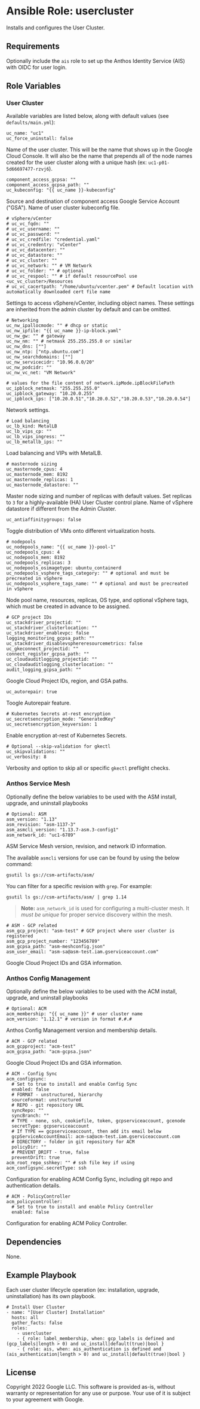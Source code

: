 # Ansible Role: usercluster

Installs and configures the User Cluster.

## Requirements

Optionally include the `ais` role to set up the Anthos Identity Service (AIS) with OIDC for user login.

## Role Variables

### User Cluster

Available variables are listed below, along with default values (see `defaults/main.yml`):

```
uc_name: "uc1"
uc_force_uninstall: false
```

Name of the user cluster. This will be the name that shows up in the Google Cloud Console. It will
also be the name that prepends all of the node names created for the user cluster along with a
unique hash (ex: `uc1-p01-5d66697477-rzvj6`).

```
component_access_gcpsa: ""
component_access_gcpsa_path: ""
uc_kubeconfig: "{{ uc_name }}-kubeconfig"
```

Source and destination of component access Google Service Account ("GSA").
Name of user cluster kubeconfig file.

```
# vSphere/vCenter
# uc_vc_fqdn: ""
# uc_vc_username: ""
# uc_vc_password: ""
# uc_vc_credfile: "credential.yaml"
# uc_vc_credentry: "vCenter"
# uc_vc_datacenter: ""
# uc_vc_datastore: ""
# uc_vc_cluster: ""
# uc_vc_network: "" # VM Network
# uc_vc_folder: "" # optional
# uc_vc_respool: "" # if default resourcePool use <uc_vc_cluster>/Resources
# uc_vc_cacertpath: "/home/ubuntu/vcenter.pem" # Default location with automatically downloaded cert file name
```

Settings to access vSphere/vCenter, including object names.
These settings are inherited from the admin cluster by default and can be omitted.

```
# Networking
uc_nw_ipallocmode: "" # dhcp or static
uc_nw_ipfile: "{{ uc_name }}-ip-block.yaml"
uc_nw_gw: "" # gateway
uc_nw_nm: "" # netmask 255.255.255.0 or similar
uc_nw_dns: [""]
uc_nw_ntp: ["ntp.ubuntu.com"]
uc_nw_searchdomains: [""]
uc_nw_servicecidr: "10.96.0.0/20"
uc_nw_podcidr: ""
uc_nw_vc_net: "VM Network"

# values for the file content of network.ipMode.ipBlockFilePath
uc_ipblock_netmask: "255.255.255.0"
uc_ipblock_gateway: "10.20.0.255"
uc_ipblock_ips: ["10.20.0.51","10.20.0.52","10.20.0.53","10.20.0.54"]
```

Network settings.

```
# Load balancing
uc_lb_kind: MetalLB
uc_lb_vips_cp: ""
uc_lb_vips_ingress: ""
uc_lb_metallb_ips: ""
```

Load balancing and VIPs with MetalLB.

```
# masternode sizing
uc_masternode_cpus: 4
uc_masternode_mem: 8192
uc_masternode_replicas: 1
uc_masternode_datastore: ""
```

Master node sizing and number of replicas with default values.
Set replicas to `3` for a highly-available (HA) User Cluster control plane.
Name of vSphere datastore if different from the Admin Cluster.

```
uc_antiaffinitygroups: false
```

Toggle distribution of VMs onto different virtualization hosts.

```
# nodepools
uc_nodepools_name: "{{ uc_name }}-pool-1"
uc_nodepools_cpus: 4
uc_nodepools_mem: 8192
uc_nodepools_replicas: 3
uc_nodepools_osimagetype: ubuntu_containerd
uc_nodepools_vsphere_tags_category: "" # optional and must be precreated in vSphere
uc_nodepools_vsphere_tags_name: "" # optional and must be precreated in vSphere
```

Node pool name, resources, replicas, OS type, and optional vSphere tags, which must be created in advance to be assigned.

```
# GCP project IDs 
uc_stackdriver_projectid: ""
uc_stackdriver_clusterlocation: ""
uc_stackdriver_enablevpc: false
logging_monitoring_gcpsa_path: ""
uc_stackdriver_disablevsphereresourcemetrics: false
uc_gkeconnect_projectid: ""
connect_register_gcpsa_path: ""
uc_cloudauditlogging_projectid: ""
uc_cloudauditlogging_clusterlocation: ""
audit_logging_gcpsa_path: ""
```

Google Cloud Project IDs, region, and GSA paths.

```
uc_autorepair: true
```

Toogle Autorepair feature.

```
# Kubernetes Secrets at-rest encryption
uc_secretsencryption_mode: "GeneratedKey"
uc_secretsencryption_keyversion: 1
```

Enable encryption at-rest of Kubernetes Secrets.

```
# Optional --skip-validation for gkectl
uc_skipvalidations: ""
uc_verbosity: 8
```

Verbosity and option to skip all or specific `gkectl` preflight checks.

### Anthos Service Mesh 

Optionally define the below variables to be used with the ASM install, upgrade, and uninstall playbooks 

```
# Optional: ASM
asm_version: "1.13"
asm_revision: "asm-1137-3"
asm_asmcli_version: "1.13.7-asm.3-config1"
asm_network_id: "uc1-6789"
```
ASM Service Mesh version, revision, and network ID information. 

The available `asmcli` versions for use can be found by using the below command:
```
gsutil ls gs://csm-artifacts/asm/
```

You can filter for a specific revision with `grep`. For example:
```
gsutil ls gs://csm-artifacts/asm/ | grep 1.14
```

> **Note:** `asm_network_id` is used for configuring a multi-cluster mesh. It *must be unique* for proper
service discovery within the mesh. 

```
# ASM - GCP related
asm_gcp_project: "asm-test" # GCP project where user cluster is registered
asm_gcp_project_number: "123456789"
asm_gcpsa_path: "asm-meshconfig.json"
asm_user_email: "asm-sa@asm-test.iam.gserviceaccount.com"
```

Google Cloud Project IDs and GSA information.


### Anthos Config Management

Optionally define the below variables to be used with the ACM install, upgrade, and uninstall playbooks 

```
# Optional: ACM
acm_membership: "{{ uc_name }}" # user cluster name
acm_version: "1.12.1" # version in format #.#.#
```

Anthos Config Management version and membership details. 

```
# ACM - GCP related
acm_gcpproject: "acm-test"
acm_gcpsa_path: "acm-gcpsa.json"
```

Google Cloud Project IDs and GSA information.

```
# ACM - Config Sync
acm_configsync:
  # Set to true to install and enable Config Sync
  enabled: false
  # FORMAT - unstructured, hierarchy
  sourceFormat: unstructured
  # REPO - git repository URL
  syncRepo: ""
  syncBranch: ""
  # TYPE - none, ssh, cookiefile, token, gcpserviceaccount, gcenode
  secretType: gcpserviceaccount
  # If TYPE == gcpserviceaccount, then add its email below
  gcpServiceAccountEmail: acm-sa@acm-test.iam.gserviceaccount.com
  # DIRECTORY - folder in git repository for ACM
  policyDir: ""
  # PREVENT_DRIFT - true, false
  preventDrift: true
acm_root_repo_sshkey: "" # ssh file key if using acm_configsync.secretType: ssh
```
Configuration for enabling ACM Config Sync, including git repo and authentication details.

```
# ACM - PolicyController 
acm_policycontroller:
  # Set to true to install and enable Policy Controller
  enabled: false
```
Configuration for enabling ACM Policy Controller. 

## Dependencies

None.

## Example Playbook
Each user cluster lifecycle operation (ex: installation, upgrade, uninstallation) has its own playbook.

```
# Install User Cluster
- name: "[User Cluster] Installation"
  hosts: all
  gather_facts: false
  roles:
    - usercluster
    - { role: label_membership, when: gcp_labels is defined and (gcp_labels|length > 0) and uc_install|default(true)|bool }
    - { role: ais, when: ais_authentication is defined and (ais_authentication|length > 0) and uc_install|default(true)|bool }
```

## **License**

Copyright 2022 Google LLC. This software is provided as-is, without warranty or representation for any use or purpose.
Your use of it is subject to your agreement with Google.
